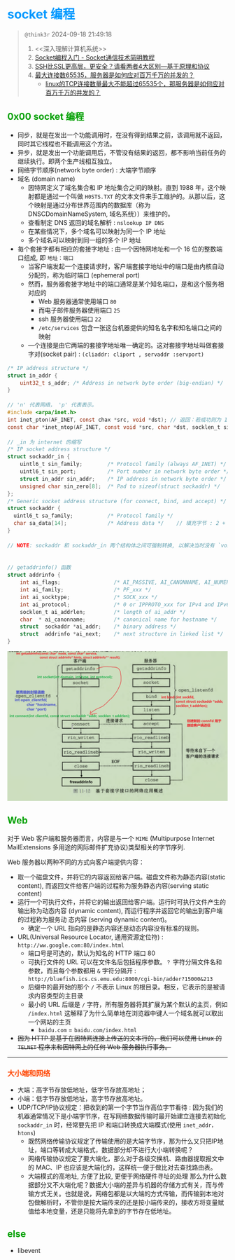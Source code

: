 # <font color=#0099ff> **socket 编程** </font>

> `@think3r` 2024-09-18 21:49:18 <br/>
>
> 1. <<深入理解计算机系统>>
> 2. [Socket编程入门 - Socket通信技术简明教程](https://www.dotcpp.com/course/socket/)
> 3. [SSH比SSL更高层，更安全？请看两者4大区别—基于原理和协议](https://www.51cto.com/article/594591.html)
> 4. [最大连接数65535，服务器是如何应对百万千万的并发的？](https://zhuanlan.zhihu.com/p/646383328)
>    - [linux的TCP连接数量最大不能超过65535个，那服务器是如何应对百万千万的并发的？](https://www.zhihu.com/question/384470425)

## <font color=#009A000> 0x00 socket 编程 </font>

- 同步，就是在发出一个功能调用时，在没有得到结果之前，该调用就不返回，同时其它线程也不能调用这个方法。
- 异步，就是发出一个功能调用后，不管没有结果的返回，都不影响当前任务的继续执行。即两个生产线相互独立。
- 网络字节顺序(network byte order) : 大端字节顺序
- 域名 (domain name)
  - 因特网定义了域名集合和 IP 地址集合之间的映射。直到 1988 年，这个映射都是通过一个叫做 `H0STS.TXT` 的文本文件来手工维护的。从那以后，这个映射是通过分布世界范围内的数据库（称为 DNSCDomainNameSystem, 域名系统））来维护的。
  - 查看制定 DNS 返回的域名解析 : `nslookup IP DNS`
  - 在某些情况下，多个域名可以映射为同一个 IP 地址
  - 多个域名可以映射到同一组的多个 IP 地址
- 毎个套接字都有相应的套接字地址 : 由一个因特网地址和一个 16 位的整数端口组成, 即 `地址：端口`
  - 当客户端发起一个连接请求时，客户端套接字地址中的端口是由内核自动分配的，称为临时端口 (ephemeral port)
  - 然而，服务器套接字地址中的端口通常是某个知名端口，是和这个服务相对应的
    - Web 服务器通常使用端口 `80`
    - 而电子邮件服务器使用端口 `25`
    - ssh 服务器使用端口 `22`
    - `/etc/services` 包含一张这台机器提供的知名名字和知名端口之间的映射
  - —个连接是由它两端的套接字地址唯一确定的。这对套接字地址叫做套接字对(socket pair) : `(cliaddr: cliport , servaddr :servport)`

```c
/* IP address structure */
struct in_addr {
    uint32_t s_addr; /* Address in network byte order (big-endian) */
}

// 'n' 代表网络， 'p' 代表表示。
#include <arpa/inet.h>
int inet_pton(AF_INET, const chax *src, void *dst); // 返回：若成功则为 1，若 src 为非法点分十进制地址则为 0, 若出错则为一1。
const char *inet_ntop(AF_INET, const void *src, char *dst, socklen_t size); // 返回：若成功则指向点分十进制字符串的指针，若出错则为 NULL

// _in 为 internet 的缩写
/* IP socket address structure */
struct sockaddr_in {
    uintl6_t sin_family;        /* Protocol family (always AF_INET) */
    uintl6_t sin_port;          /* Port number in network byte order */   // 16bit 端口号
    struct in_addr sin_addr;    /* IP address in network byte order */    // IP　地址
    unsigned char sin_zero[8];  /* Pad to sizeof(struct sockaddr) */
};
/* Generic socket address structure (for connect, bind, and accept) */
struct sockaddr {
  uintl6_t sa_family;           /* Protocol family */
  char sa_data[14];             /* Address data */    // 填充字节 : 2 + 4 + 8 = 14 ; sizeof(sockaddr) = sizeof(sockaddr_in)
}

// NOTE: sockaddr 和 sockaddr_in 两个结构体之间可强制转换, 以解决当时没有 `void*` 的问题


// getaddrinfo() 函数
struct addrinfo {
    int ai_flags;                 /* AI_PASSIVE, AI_CANONNAME, AI_NUMERICHOST */
    int ai_family;                /* PF_xxx */                                // IPV*/IPV4/IPV6
    int ai_socktype;              /* SOCK_xxx */                              // TCP/UDP
    int ai_protocol;              /* 0 or IPPROTO_xxx for IPv4 and IPv6 */
    socklen_t ai_addrlen;         /* length of ai_addr */
    char  * ai_canonname;         /* canonical name for hostname */
    struct  sockaddr *ai_addr;    /* binary address */
    struct  addrinfo *ai_next;    /* next structure in linked list */         // 链表...
}
```

![socket_func](../image/socketFunc.png)

## <font color=#009A000> Web </font>

对于 Web 客户端和服务器而言，内容是与一个 `MIME` (Multipurpose Internet MailExtensions 多用途的网际邮件扩充协议)类型相关的字节序列.

Web 服务器以两种不同的方式向客户端提供内容：

- 取一个磁盘文件，并将它的内容返回给客户端。磁盘文件称为静态内容(static content), 而返回文件给客户端的过程称为服务静态内容(serving static content)
- 运行一个可执行文件，并将它的输出返回给客户端。运行时可执行文件产生的输出称为动态内容 (dynamic content), 而运行程序并返回它的输出到客户端的过程称为服务动 态内容 (serving dynamic content)。
  - 确定一个 URL 指向的是静态内容还是动态内容没有标准的规则。
- URL(Universal Resource Locator, 通用资源定位符) : `http://ww.google.com:80/index.html`
  - 端口号是可选的，默认为知名的 HTTP 端口 80
  - 可执行文件的 URL 可以在文件名后包括程序参数。`？` 字符分隔文件名和参数，而且每个参数都用 `&` 字符分隔开 : `http://bluefish.ics.cs.emu.edu:8000/cgi-bin/adder?15000&213`
  - 后缀中的最开始的那个 `/` 不表示 Linux 的根目录。相反，它表示的是被请求内容类型的主目录
  - 最小的 URL 后缀是 `/` 字符，所有服务器将其扩展为某个默认的主页，例如 `/index.html` 这解释了为什么简单地在浏览器中键人一个域名就可以取出一个网站的主页
    - `baidu.com` = `baidu.com/index.html`
- ~~因为 HTTP 是基于在因特网连接上传送的文本行的，我们可以使用 Linux 的 `TELNET` 程序来和因特网上的任何 Web 服务器执行事务。~~

---

### <font color=#FF4500> 大小端和网络 </font>

- 大端：高字节存放低地址，低字节存放高地址；
- 小端：低字节存放低地址，高字节存放高地址。
- UDP/TCP/IP协议规定：把收到的第一个字节当作高位字节看待 : 因为我们的机器通常情况下是小端字节序，在写网络数据传输时最开始建立连接去初始化 `sockaddr_in` 时，经常要先把 IP 和端口转换成大端模式(使用 `inet_addr，htons`)
  - 既然网络传输协议规定了传输使用的是大端字节序，那为什么又只把IP地址，端口等转成大端格式，数据部分却不进行大小端转换呢？
  - 网络传输协议规定了要大端化，那么对于各级交换机、路由器提取报文中的 MAC、IP 也应该是大端化的，这样统一便于做比对去查找路由表。
  - 大端模式的高地址, 方便了比较, 更便于网络硬件寻址的处理
  那么为什么数据部分又不大端化呢？数据大小端的差异与机器的存储方式有关，而与传输方式无关。也就是说，网络包都是以大端的方式传输，而传输到本地对包做解析时，不管你是按大端传来的还是按小端传来的，接收方将变量赋值给本地变量，还是只能将先拿到的字节存在低地址。

## <font color=#009A000> else </font>

- libevent
